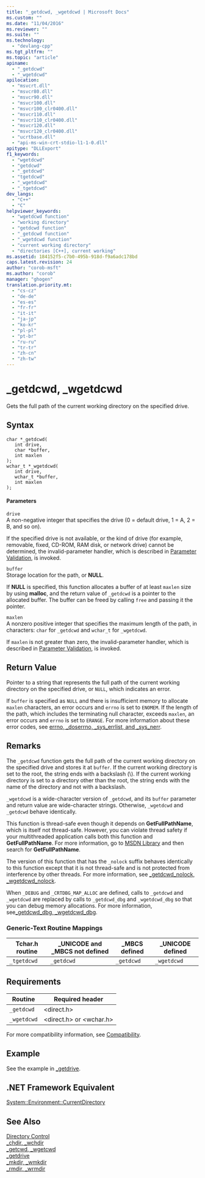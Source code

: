 ```yaml
---
title: "_getdcwd, _wgetdcwd | Microsoft Docs"
ms.custom: ""
ms.date: "11/04/2016"
ms.reviewer: ""
ms.suite: ""
ms.technology: 
  - "devlang-cpp"
ms.tgt_pltfrm: ""
ms.topic: "article"
apiname: 
  - "_getdcwd"
  - "_wgetdcwd"
apilocation: 
  - "msvcrt.dll"
  - "msvcr80.dll"
  - "msvcr90.dll"
  - "msvcr100.dll"
  - "msvcr100_clr0400.dll"
  - "msvcr110.dll"
  - "msvcr110_clr0400.dll"
  - "msvcr120.dll"
  - "msvcr120_clr0400.dll"
  - "ucrtbase.dll"
  - "api-ms-win-crt-stdio-l1-1-0.dll"
apitype: "DLLExport"
f1_keywords: 
  - "wgetdcwd"
  - "getdcwd"
  - "_getdcwd"
  - "tgetdcwd"
  - "_wgetdcwd"
  - "_tgetdcwd"
dev_langs: 
  - "C++"
  - "C"
helpviewer_keywords: 
  - "wgetdcwd function"
  - "working directory"
  - "getdcwd function"
  - "_getdcwd function"
  - "_wgetdcwd function"
  - "current working directory"
  - "directories [C++], current working"
ms.assetid: 184152f5-c7b0-495b-918d-f9a6adc178bd
caps.latest.revision: 24
author: "corob-msft"
ms.author: "corob"
manager: "ghogen"
translation.priority.mt: 
  - "cs-cz"
  - "de-de"
  - "es-es"
  - "fr-fr"
  - "it-it"
  - "ja-jp"
  - "ko-kr"
  - "pl-pl"
  - "pt-br"
  - "ru-ru"
  - "tr-tr"
  - "zh-cn"
  - "zh-tw"
---
```

# _getdcwd, _wgetdcwd
Gets the full path of the current working directory on the specified drive.  
  
## Syntax  
  
```  
char *_getdcwd(   
   int drive,  
   char *buffer,  
   int maxlen   
);  
wchar_t *_wgetdcwd(   
   int drive,  
   wchar_t *buffer,  
   int maxlen   
);  
```  
  
#### Parameters  
 `drive`  
 A non-negative integer that specifies the drive (0 = default drive, 1 = A, 2 = B, and so on).  
  
 If the specified drive is not available, or the kind of drive (for example, removable, fixed, CD-ROM, RAM disk, or network drive) cannot be determined, the invalid-parameter handler, which is described in [Parameter Validation](../../c-runtime-library/parameter-validation.md), is invoked.  
  
 `buffer`  
 Storage location for the path, or **NULL**.  
  
 If **NULL** is specified, this function allocates a buffer of at least `maxlen` size by using **malloc**, and the return value of `_getdcwd` is a pointer to the allocated buffer. The buffer can be freed by calling `free` and passing it the pointer.  
  
 `maxlen`  
 A nonzero positive integer that specifies the maximum length of the path, in characters: `char` for `_getdcwd` and `wchar_t` for `_wgetdcwd`.  
  
 If `maxlen` is not greater than zero, the invalid-parameter handler, which is described in [Parameter Validation](../../c-runtime-library/parameter-validation.md), is invoked.  
  
## Return Value  
 Pointer to a string that represents the full path of the current working directory on the specified drive, or `NULL`, which indicates an error.  
  
 If `buffer` is specified as `NULL` and there is insufficient memory to allocate `maxlen` characters, an error occurs and `errno` is set to `ENOMEM`. If the length of the path,  which includes the terminating null character, exceeds `maxlen`, an error occurs and `errno` is set to `ERANGE`. For more information about these error codes, see [errno, _doserrno, _sys_errlist, and _sys_nerr](../../c-runtime-library/errno-doserrno-sys-errlist-and-sys-nerr.md).  
  
## Remarks  
 The `_getdcwd` function gets the full path of the current working directory on the specified drive and stores it at `buffer`. If the current working directory is set to the root, the string ends with a backslash (\\). If the current working directory is set to a directory other than the root, the string ends with the name of the directory and not with a backslash.  
  
 `_wgetdcwd` is a wide-character version of `_getdcwd`, and its `buffer` parameter and return value are wide-character strings. Otherwise, `_wgetdcwd` and `_getdcwd` behave identically.  
  
 This function is thread-safe even though it depends on **GetFullPathName**, which is itself not thread-safe. However, you can violate thread safety if your multithreaded application calls both this function and **GetFullPathName**. For more information, go to [MSDN Library](http://go.microsoft.com/fwlink/?LinkID=150542) and then search for **GetFullPathName**.  
  
 The version of this function that has the `_nolock` suffix behaves identically to this function except that it is not thread-safe and is not protected from interference by other threads. For more information, see [_getdcwd_nolock, _wgetdcwd_nolock](../../c-runtime-library/reference/getdcwd-nolock-wgetdcwd-nolock.md).  
  
 When `_DEBUG` and `_CRTDBG_MAP_ALLOC` are defined, calls to `_getdcwd` and `_wgetdcwd` are replaced by calls to `_getdcwd_dbg` and `_wgetdcwd_dbg` so that you can debug memory allocations. For more information, see[_getdcwd_dbg, _wgetdcwd_dbg](../../c-runtime-library/reference/getdcwd-dbg-wgetdcwd-dbg.md).  
  
### Generic-Text Routine Mappings  
  
|Tchar.h routine|_UNICODE and _MBCS not defined|_MBCS defined|_UNICODE defined|  
|---------------------|--------------------------------------|--------------------|-----------------------|  
|`_tgetdcwd`|`_getdcwd`|`_getdcwd`|`_wgetdcwd`|  
  
## Requirements  
  
|Routine|Required header|  
|-------------|---------------------|  
|`_getdcwd`|\<direct.h>|  
|`_wgetdcwd`|\<direct.h> or \<wchar.h>|  
  
 For more compatibility information, see [Compatibility](../../c-runtime-library/compatibility.md).  
  
## Example  
 See the example in [_getdrive](../../c-runtime-library/reference/getdrive.md).  
  
## .NET Framework Equivalent  
 [System::Environment::CurrentDirectory](https://msdn.microsoft.com/en-us/library/system.environment.currentdirectory.aspx)  
  
## See Also  
 [Directory Control](../../c-runtime-library/directory-control.md)   
 [_chdir, _wchdir](../../c-runtime-library/reference/chdir-wchdir.md)   
 [_getcwd, _wgetcwd](../../c-runtime-library/reference/getcwd-wgetcwd.md)   
 [_getdrive](../../c-runtime-library/reference/getdrive.md)   
 [_mkdir, _wmkdir](../../c-runtime-library/reference/mkdir-wmkdir.md)   
 [_rmdir, _wrmdir](../../c-runtime-library/reference/rmdir-wrmdir.md)